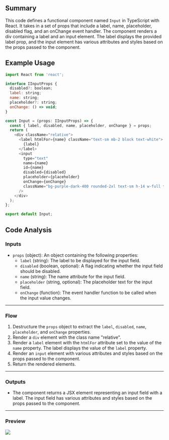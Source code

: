 ## Summary
This code defines a functional component named `Input` in TypeScript with React. It takes in a set of props that include a label, name, placeholder, disabled flag, and an onChange event handler. The component renders a div containing a label and an input element. The label displays the provided label prop, and the input element has various attributes and styles based on the props passed to the component.

## Example Usage
```javascript
import React from 'react';

interface IInputProps {
  disabled?: boolean;
  label: string;
  name: string;
  placeholder?: string;
  onChange: () => void;
}

const Input = (props: IInputProps) => {
  const { label, disabled, name, placeholder, onChange } = props;
  return (
    <div className="relative">
      <label htmlFor={name} className="text-sm mb-2 block text-white">
        {label}
      </label>
      <input
        type="text"
        name={name}
        id={name}
        disabled={disabled}
        placeholder={placeholder}
        onChange={onChange}
        className="bg-purple-dark-400 rounded-2xl text-sm h-14 w-full text-gray-400 px-4 outline-none bg-opacity-50"
      />
    </div>
  );
};

export default Input;
```

## Code Analysis
### Inputs
- `props` (object): An object containing the following properties:
  - `label` (string): The label to be displayed for the input field.
  - `disabled` (boolean, optional): A flag indicating whether the input field should be disabled.
  - `name` (string): The name attribute for the input field.
  - `placeholder` (string, optional): The placeholder text for the input field.
  - `onChange` (function): The event handler function to be called when the input value changes.
___
### Flow
1. Destructure the `props` object to extract the `label`, `disabled`, `name`, `placeholder`, and `onChange` properties.
2. Render a `div` element with the class name "relative".
3. Render a `label` element with the `htmlFor` attribute set to the value of the `name` property. The label displays the value of the `label` property.
4. Render an `input` element with various attributes and styles based on the props passed to the component.
5. Return the rendered elements.
___
### Outputs
- The component returns a JSX element representing an input field with a label. The input field has various attributes and styles based on the props passed to the component.
___

### Preview
![](https://i.ibb.co/c8J7vJQ/input.png)
